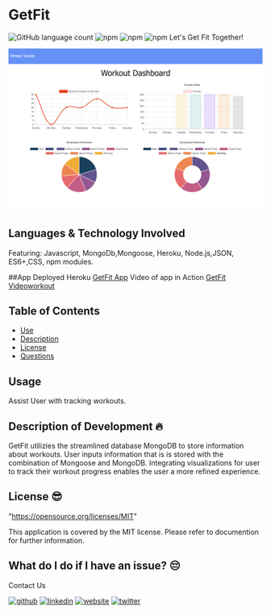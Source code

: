 # GetFit
![GitHub language count](https://img.shields.io/github/languages/count/mirrorlessmind/GetFit?color=yellow&logo=GitHub)
![npm](https://img.shields.io/npm/v/express?color=green&label=express&logo=NPM&style=plastic)
![npm](https://img.shields.io/npm/v/mongoose?color=orange&label=mongoose&logo=NPM&style=plastic)
![npm](https://img.shields.io/npm/v/morgan?color=pink&label=morgan&logo=NPM&style=plastic)
Let's Get Fit Together!

![Demo Image](assets/workoutdemo.png?raw=true "Demo Image")

## Languages & Technology Involved
Featuring: Javascript, MongoDb,Mongoose, Heroku, Node.js,JSON, ES6+,CSS, npm modules.

##App Deployed
Heroku
<a href="https://fast-wave-78560.herokuapp.com/?id=60bef22e0a9e3600154b4fc9">GetFit App</a>
Video of app in Action
<a href="https://www.loom.com/share/17f68adc7eea4d399af49dcbb71db1e0" rel="nofollow">GetFit Videoworkout</a>

## Table of Contents
- [Use](#use)
- [Description](#description)
- [License](#license)
- [Questions](#questions)
## Usage
Assist User with tracking workouts.

## Description of Development 🔥
GetFit  utilizies the streamlined database MongoDB to store information about workouts. User inputs information that is is stored with the combination of Mongoose and MongoDB. Integrating visualizations for user to track their workout progress enables the user a more refined experience. 


## License 😎
"https://opensource.org/licenses/MIT"

This application is covered by the MIT license. Please refer to documention for further information.


## What do I do if I have an issue? 😔
Contact Us <br />


[<img src='https://cdn.jsdelivr.net/npm/simple-icons@3.0.1/icons/github.svg' alt='github' height='30'>](https://github.com/mirrorlessmind)  [<img src='https://cdn.jsdelivr.net/npm/simple-icons@3.0.1/icons/linkedin.svg' alt='linkedin' height='30'>](https://www.linkedin.com/in/mirrorlessmind/)  [<img src='https://cdn.jsdelivr.net/npm/simple-icons@3.0.1/icons/icloud.svg' alt='website' height='30'>](www.mirrorlessmind.com)  [<img src='https://cdn.jsdelivr.net/npm/simple-icons@3.0.1/icons/twitter.svg' alt='twitter' height='30'>](mirrorlessmind)
